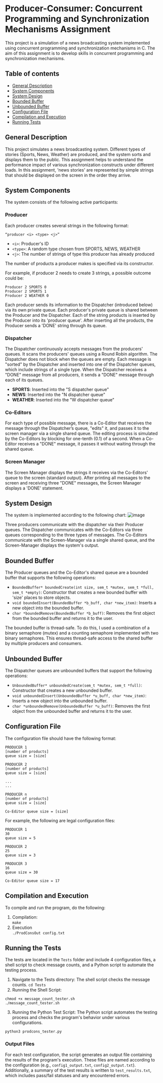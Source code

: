# Producer-Consumer: Concurrent Programming and Synchronization Mechanisms Assignment
This project is a simulation of a news broadcasting system implemented using concurrent programming and synchronization mechanisms in C.
The aim of this assignment is to develop skills in concurrent programming and synchronization mechanisms.

## Table of contents
- [General Description](#general-description)
- [System Components](#system-components)
- [System Design](#system-design)
- [Bounded Buffer](#bounded-buffer)
- [Unbounded Buffer](#unbounded-buffer)
- [Configuration File](#configuration-file)
- [Compilation and Execution](#compilation-and-execution)
- [Running Tests](#running-tests)
  
## General Description
This project simulates a news broadcasting system. Different types of stories (Sports, News, Weather) are produced, and the system sorts and displays them to the public.
This assignment helps to understand the performance impact of various synchronization constructs under different loads.
In this assignment, 'news stories' are represented by simple strings that should be displayed on the screen in the order they arrive.

## System Components
The system consists of the following active participants:

### Producer
Each producer creates several strings in the following format:
```
“producer <i> <type> <j>”
```
- ```<i>```: Producer's ID
- ```<type>```: A random type chosen from SPORTS, NEWS, WEATHER
- ```<j>```: The number of strings of type <type> this producer has already produced

The number of products a producer makes is specified via its constructor.

For example, if producer 2 needs to create 3 strings, a possible outcome could be:
```
Producer 2 SPORTS 0
Producer 2 SPORTS 1
Producer 2 WEATHER 0
```
Each producer sends its information to the Dispatcher (introduced below) via its own private queue. Each producer's private queue is shared between the Producer and the Dispatcher. Each of the string products is inserted by the Producer into its 'producer queue'. After inserting all the products, the Producer sends a 'DONE' string through its queue.

### Dispatcher
The Dispatcher continuously accepts messages from the producers' queues. It scans the producers' queues using a Round Robin algorithm. The Dispatcher does not block when the queues are empty. Each message is "sorted" by the Dispatcher and inserted into one of the Dispatcher queues, which include strings of a single type. When the Dispatcher receives a "DONE" message from all producers, it sends a "DONE" message through each of its queues.

- **SPORTS**: Inserted into the "S dispatcher queue"
- **NEWS**: Inserted into the "N dispatcher queue"
- **WEATHER**: Inserted into the "W dispatcher queue"
 
### Co-Editors
For each type of possible message, there is a Co-Editor that receives the message through the Dispatcher’s queue, "edits" it, and passes it to the screen manager via a single shared queue. The editing process is simulated by the Co-Editors by blocking for one-tenth (0.1) of a second. When a Co-Editor receives a "DONE" message, it passes it without waiting through the shared queue.

### Screen Manager
The Screen Manager displays the strings it receives via the Co-Editors' queue to the screen (standard output). After printing all messages to the screen and receiving three "DONE" messages, the Screen Manager displays a 'DONE' statement.

## System Design
The system is implemented according to the following chart:
![image](https://github.com/user-attachments/assets/84ef073a-6738-43d6-9b34-ca0097f7c84d)

Three producers communicate with the dispatcher via their Producer queues. The Dispatcher communicates with the Co-Editors via three queues corresponding to the three types of messages. The Co-Editors communicate with the Screen-Manager via a single shared queue, and the Screen-Manager displays the system's output.

## Bounded Buffer
The Producer queues and the Co-Editor's shared queue are a bounded buffer that supports the following operations:

- ```BoundedBuffer* boundedCreate(int size, sem_t *mutex, sem_t *full, sem_t *empty)```: Constructor that creates a new bounded buffer with 'size' places to store objects.
- ```void boundedInsert(BoundedBuffer *b_buff, char *new_item)```: Inserts a new object into the bounded buffer.
- ```char *boundedRemove(BoundedBuffer *b_buff)```: Removes the first object from the bounded buffer and returns it to the user.

The bounded buffer is thread-safe. To do this, I used a combination of a binary semaphore (mutex) and a counting semaphore implemented with two binary semaphores. This ensures thread-safe access to the shared buffer by multiple producers and consumers.

## Unbounded Buffer
The Dispatcher queues are unbounded buffers that support the following operations:
- ```UnboundedBuffer* unboundedCreate(sem_t *mutex, sem_t *full)```:  Constructor that creates a new unbounded buffer.
- ```void unboundedInsert(UnboundedBuffer *u_buff, char *new_item)```: Inserts a new object into the unbounded buffer.
- ```char *unboundedRemove(UnboundedBuffer *u_buff)```: Removes the first object from the unbounded buffer and returns it to the user.
  
## Configuration File
The configuration file should have the following format:
```
PRODUCER 1
[number of products]
queue size = [size]

PRODUCER 2
[number of products]
queue size = [size]

...
...

PRODUCER n
[number of products]
queue size = [size]

Co-Editor queue size = [size]
```

For example, the following are legal configuration files:
```
PRODUCER 1
30
queue size = 5

PRODUCER 2
25
queue size = 3

PRODUCER 3
16
queue size = 30

Co-Editor queue size = 17
```

## Compilation and Execution
To compile and run the program, do the following:
1. Compilation:  
   ```make```
2. Execution  
   ```./ProdConsOut config.txt```

## Running the Tests
The tests are located in the ```Tests``` folder and include 4 configuration files, a shell script to check message counts, and a Python script to automate the testing process.
1. Navigate to the Tests directory: The shell script checks the message counts.
```cd Tests```
2. Running the Shell Script:
```
chmod +x message_count_tester.sh
./message_count_tester.sh
```
3. Running the Python Test Script: The Python script automates the testing process and checks the program's behavior under various configurations.
```
python3 prodcons_tester.py
```

### Output Files
For each test configuration, the script generates an output file containing the results of the program's execution. These files are named according to the configuration (e.g., ```config1_output.txt```, ```config2_output.txt```). Additionally, a summary of the test results is written to ```test_results.txt```, which includes pass/fail statuses and any encountered errors.
